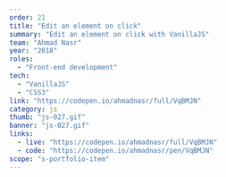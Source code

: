 ```yaml
---
order: 21
title: "Edit an element on click"
summary: "Edit an element on click with VanillaJS"
team: "Ahmad Nasr"
year: "2018"
roles:
  - "Front-end development"
tech:
  - "VanillaJS"
  - "CSS3"
link: "https://codepen.io/ahmadnasr/full/VqBMJN"
category: js
thumb: "js-027.gif"
banner: "js-027.gif"
links:
  - live: "https://codepen.io/ahmadnasr/full/VqBMJN"
  - code: "https://codepen.io/ahmadnasr/pen/VqBMJN"
scope: "s-portfolio-item"
---
```

